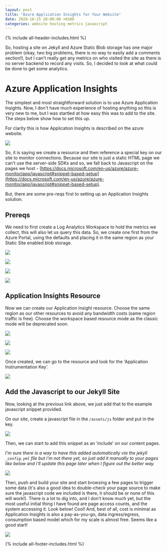 ```yaml
---
layout: post
title: "Azure Application Insights for Your Website"
date: 2020-10-25 20:00:00 +0100
categories: website hosting metrics javascript
---
```


{% include all-header-includes.html %}

So, hosting a site on Jekyll and Azure Static Blob storage has one major problem (okay, two big problems, there is no way to easily add a comments section!), but I can't really get any metrics on who visited the site as there is no server backend to record any visits. So, I decided to look at what could be done to get some analytics.

# Azure Application Insights

The simplest and most straightforward solution is to use Azure Application Insights. Now, I don't have much experience of hosting anything so this is very new to me, but I was startled at how easy this was to add to the site. The steps below show how to set this up.

For clarity this is how Application Insights is described on the azure website.

![](/assets/images/2020/Azure-Application-Insights/005.png)

So, it is saying we create a resource and then reference a special key on our site to monitor connections. Because our site is just a static HTML page we can't use the server-side SDKs and so, we fall back to Javascript on the pages we host - [https://docs.microsoft.com/en-us/azure/azure-monitor/app/javascript#snippet-based-setup](https://docs.microsoft.com/en-us/azure/azure-monitor/app/javascript#snippet-based-setup).

But, there are some pre-reqs first to setting up an Application Insights solution.

## Prereqs

We need to first create a Log Analytics Workspace to hold the metrics we collect, this will also let us query this data. So, we create one first from the Azure Portal, using the defaults and placing it in the same region as your Static Site enabled blob storage.

![](/assets/images/2020/Azure-Application-Insights/010.png)

![](/assets/images/2020/Azure-Application-Insights/020.png)

![](/assets/images/2020/Azure-Application-Insights/030.png)

![](/assets/images/2020/Azure-Application-Insights/040.png)

## Application Insights Resource

Now we can create our Application Insight resource. Choose the same region as our other resources to avoid any bandwidth costs (same region traffic is free). Choose the workspace based resource mode as the classic mode will be deprecated soon.

![](/assets/images/2020/Azure-Application-Insights/050.png)

![](/assets/images/2020/Azure-Application-Insights/060.png)

![](/assets/images/2020/Azure-Application-Insights/070.png)

Once created, we can go to the resource and look for the 'Application Instrumentation Key'.

![](/assets/images/2020/Azure-Application-Insights/080.png)

## Add the Javascript to our Jekyll Site

Now, looking at the previous link above, we just add that to the example javascript snippet provided.

On our site, create a javascript file in the `/assets/js` folder and put in the key.

![](/assets/images/2020/Azure-Application-Insights/090.png)

Then, we can start to add this snippet as an 'include' on our content pages.

_I'm sure there is a way to have this added automatically via the jekyll `_config.yml` file but i'm not there yet, so just add it manually to your pages like below and i'll update this page later when I figure out the better way._

![](/assets/images/2020/Azure-Application-Insights/0100.png)

Then, push and build your site and start browsing a few pages to trigger some data (it's also a good idea to double-check your page source to make sure the javascript code we included is there, it should be or none of this will work!). There is a lot to dig into, and I don't know much yet, but the most useful initial thing I have found are page access counts, and the system accessing it. Look below! Cool! And, best of all, cost is minimal as Application Insights is also a pay-as-you-go, data ingress/egress, consumption based model which for my scale is almost free. Seems like a good start!

![](/assets/images/2020/Azure-Application-Insights/0110.png)

{% include all-footer-includes.html %}
